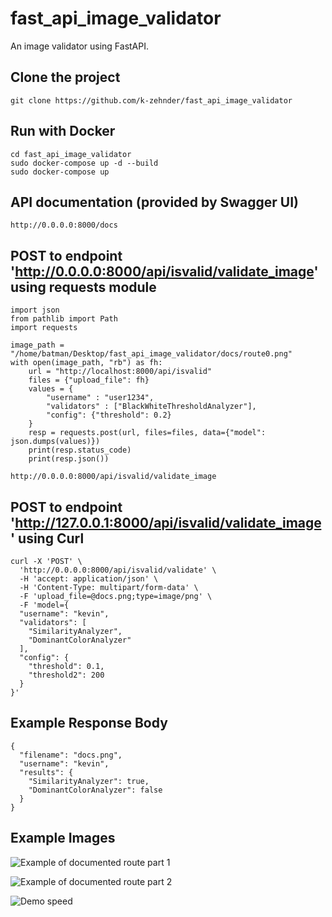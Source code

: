 # fast_api_image_validator

An image validator using FastAPI.

## Clone the project

```
git clone https://github.com/k-zehnder/fast_api_image_validator
```

## Run with Docker
```
cd fast_api_image_validator
sudo docker-compose up -d --build
sudo docker-compose up
```

## API documentation (provided by Swagger UI)
```
http://0.0.0.0:8000/docs
```

## POST to endpoint 'http://0.0.0.0:8000/api/isvalid/validate_image' using requests module

```
import json
from pathlib import Path
import requests

image_path = "/home/batman/Desktop/fast_api_image_validator/docs/route0.png"
with open(image_path, "rb") as fh:
    url = "http://localhost:8000/api/isvalid"
    files = {"upload_file": fh}
    values = {
        "username" : "user1234", 
        "validators" : ["BlackWhiteThresholdAnalyzer"],
        "config": {"threshold": 0.2}
    }
    resp = requests.post(url, files=files, data={"model": json.dumps(values)})
    print(resp.status_code)
    print(resp.json())
```
```
http://0.0.0.0:8000/api/isvalid/validate_image
```

## POST to endpoint 'http://127.0.0.1:8000/api/isvalid/validate_image' using Curl

```
curl -X 'POST' \
  'http://0.0.0.0:8000/api/isvalid/validate' \
  -H 'accept: application/json' \
  -H 'Content-Type: multipart/form-data' \
  -F 'upload_file=@docs.png;type=image/png' \
  -F 'model={
  "username": "kevin",
  "validators": [
    "SimilarityAnalyzer",
    "DominantColorAnalyzer"
  ],
  "config": {
    "threshold": 0.1,
    "threshold2": 200
  }
}'
```

## Example Response Body

```	
{
  "filename": "docs.png",
  "username": "kevin",
  "results": {
    "SimilarityAnalyzer": true,
    "DominantColorAnalyzer": false
  }
}
```

## Example Images
![Example of documented route part 1](https://github.com/k-zehnder/fast_api_image_validator/blob/main/docs/route0.png)

![Example of documented route part 2](https://github.com/k-zehnder/fast_api_image_validator/blob/main/docs/route2.png)

![Demo speed](https://github.com/k-zehnder/fast_api_image_validator/blob/main/docs/demo_speed.png)
